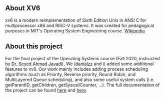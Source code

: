 ## About XV6
xv6 is a modern reimplementation of Sixth Edition Unix in ANSI C for multiprocessor x86 and RISC-V systems. It was created for pedagogical purposes in MIT's Operating System Engineering course. [Wikipedia](https://en.wikipedia.org/wiki/Xv6)


## About this project
For the final project of the Operating Systems course (Fall 2020, instructed by [Dr. Seyed Ahmad Javadi](https://www3.cs.stonybrook.edu/~sjavadi/)), We ([danialzz](https://github.com/Danialzz) and [i](https://github.com/amirhoseinRj)) added some additional features to xv6. Our work mainly includes adding process scheduling algorithms (such as Priority, Reverse priority, Round Robin, and MultiLayered Queue scheduling), and also some useful system calls (i.e. getParentID, getChildren, getSyscallCounter, ...). The full documentation of the project can be found [here](https://github.com/amirhoseinRj/Operating-System-Project/blob/main/docs/Project%20Report.pdf) and [here](https://github.com/amirhoseinRj/Operating-System-Project/blob/main/docs/final_project_assignment_v1.pdf).
